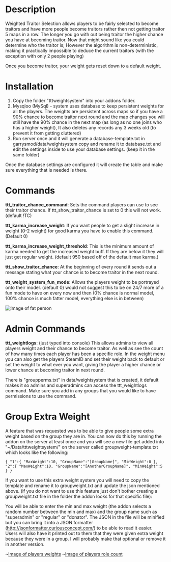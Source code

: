 # Description

Weighted Traitor Selection allows players to be fairly selected to become traitors and have more people become traitors rather then not getting traitor 5 maps in a row. The longer you go with out being traitor the higher chance you have at becoming traitor. Now that might sound like you could determine who the traitor is; However the algorithm is non-deterministic, making it practically impossible to deduce the current traitors (with the exception with only 2 people playing)

Once you become traitor, your weight gets reset down to a default weight.

# Installation
1. Copy the folder "tttweightsystem" into your addons folder.
2. Mysqloo (MySql) - system uses database to keep persistent weights for all the players. The weights are persistent across maps so if you have a 90% chance to become traitor next round and the map changes you will still have the 90% chance in the next map (as long as no one joins who has a higher weight), It also deletes any records any 3 weeks old (to prevent it from getting cluttered)
3. Run server once and it will generate a database-template.txt in garrysmod/data/weightsystem copy and rename it to database.txt and edit the settings inside to use your database settings. (keep it in the same folder)

Once the database settings are configured it will create the table and make sure everything that is needed is there.

# Commands

**ttt_traitor_chance_command**: Sets the command players can use to see their traitor chance. If ttt_show_traitor_chance is set to 0 this will not work. (default !TC)

**ttt_karma_increase_weight**: If you want people to get a slight increase in weight (0-2 weight) for good karma you have to enable this command. (Default 0)

**ttt_karma_increase_weight_threshold**: This is the minimum amount of karma needed to get the increased weight buff. If they are below it they will just get regular weight. (default 950 based off of the default max karma.)

**ttt_show_traitor_chance**: At the beginning of every round it sends out a message stating what your chance is to become traitor in the next round.

**ttt_weight_system_fun_mode**: Allows the players weight to be portrayed onto their model. (default 0) would not suggest this to be on 24/7 more of a fun mode to have on every now and then (0% chance is normal model, 100% chance is much fatter model, everything else is in between) 

![Image of fat person](http://puu.sh/ignmA/0ed089cde9.jpg)

# Admin Commands
**ttt_weightlogs**: (just typed into console) This allows admins to view all players weight and their chance to become traitor. As well as see the count of how many times each player has been a specific role. In the weight menu you can also get the players SteamID and set their weight back to default or set the weight to what ever you want, giving the player a higher chance or lower chance at becoming traitor in next round.

There is "groupperms.txt" in data/weightsystem that is created, it default makes it so admins and superadmins can access the ttt_weightlogs command. Make sure you add in any groups that you would like to have permissions to use the command.

# Group Extra Weight

A feature that was requested was to be able to give people some extra weight based on the group they are in. You can now do this by running the addon on the server at least once and you will see a new file get added into "~/Data/tttweightsystem/" on the server called groupweight-template.txt which looks like the following:

```
{ "1":{ "MaxWeight":10, "GroupName":"[GroupName]", "MinWeight":0 }, "2":{ "MaxWeight":10, "GroupName":"[AnotherGroupName]", "MinWeight":5 } }
```
If you want to use this extra weight system you will need to copy the template and rename it to groupweight.txt and update the json mentioned above. (if you do not want to use this feature just don't bother creating a groupweight.txt file in the folder the addon looks for that specific file):

You will be able to enter the min and max weight (the addon selects a random number between the min and max) and the group name such as "superadmin" or "regular" or "donator". The JSON in the file will be minified but you can bring it into a JSON formatter (http://jsonformatter.curiousconcept.com/) to be able to read it easier. Users will also have it printed out to them that they were given extra weight because they were in a group. I will probably make that optional or remove it in another version.

~[Image of players weights](http://puu.sh/if2C3/6c3a9e50f1.png)
~[Image of players role count](http://puu.sh/if2CK/b71d200977.png)
